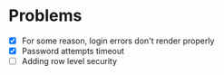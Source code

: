 # Problems

- [x] For some reason, login errors don't render properly
- [x] Password attempts timeout
- [ ] Adding row level security